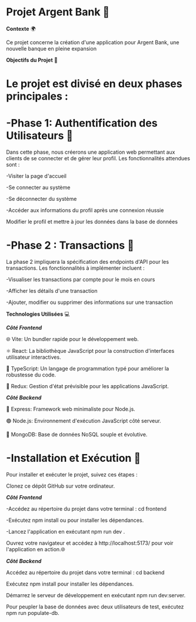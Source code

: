 # Projet Argent Bank 🏦



**Contexte** 🌍


Ce projet concerne la création d'une application pour Argent Bank, une nouvelle banque en pleine expansion


**Objectifs du Projet** 🎯



# Le projet est divisé en deux phases principales :



# -Phase 1: Authentification des Utilisateurs 🔐


Dans cette phase, nous créerons une application web permettant aux clients de se connecter et de gérer leur profil. Les fonctionnalités attendues sont :

-Visiter la page d'accueil

-Se connecter au système

-Se déconnecter du système


-Accéder aux informations du profil après une connexion réussie

Modifier le profil et mettre à jour les données dans la base de données


# -Phase 2 : Transactions 💸


La phase 2 impliquera la spécification des endpoints d'API pour les transactions. Les fonctionnalités à implémenter incluent :

 -Visualiser les transactions par compte pour le mois en cours

 -Afficher les détails d'une transaction

 -Ajouter, modifier ou supprimer des informations sur une transaction
 

**Technologies Utilisées** 💻


***Côté Frontend***

🌐 Vite: Un bundler rapide pour le développement web.


⚛️ React: La bibliothèque JavaScript pour la construction d'interfaces utilisateur interactives.


📜 TypeScript: Un langage de programmation typé pour améliorer la robustesse du code.


💼 Redux: Gestion d'état prévisible pour les applications JavaScript.


***Côté Backend***

🚀 Express: Framework web minimaliste pour Node.js.


🟢 Node.js: Environnement d'exécution JavaScript côté serveur.


🏢 MongoDB: Base de données NoSQL souple et évolutive.



# -Installation et Exécution 🚀


Pour installer et exécuter le projet, suivez ces étapes :

Clonez ce dépôt GitHub sur votre ordinateur.


***Côté Frontend***

-Accédez au répertoire du projet dans votre terminal : cd frontend

-Exécutez npm install ou  pour installer les dépendances.

-Lancez l'application en exécutant npm run dev .

Ouvrez votre navigateur et accédez à http://localhost:5173/ pour voir l'application en action.🌐


***Côté Backend***

Accédez au répertoire du projet dans votre terminal : cd backend

Exécutez npm install pour installer les dépendances.

Démarrez le serveur de développement en exécutant npm run dev:server.

Pour peupler la base de données avec deux utilisateurs de test, exécutez npm run populate-db.


 
